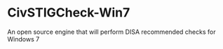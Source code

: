 CivSTIGCheck-Win7
=================

An open source engine that will perform DISA recommended checks for Windows 7
